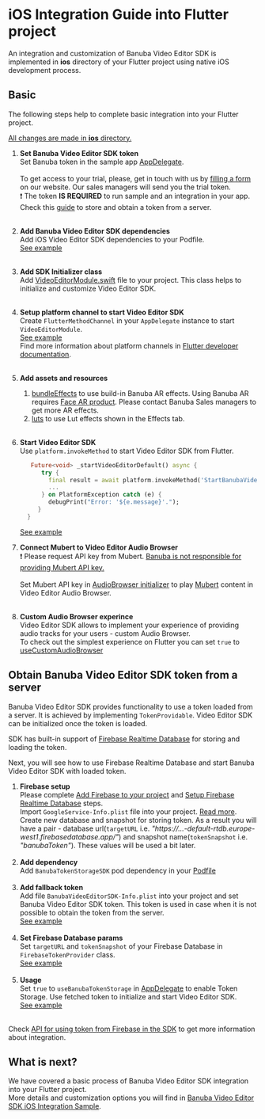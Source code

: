 # iOS Integration Guide into Flutter project

An integration and customization of Banuba Video Editor SDK is implemented in **ios** directory
of your Flutter project using native iOS development process.

## Basic
The following steps help to complete basic integration into your Flutter project.

<ins>All changes are made in **ios** directory.</ins>
1. __Set Banuba Video Editor SDK token__  
   Set Banuba token in the sample app [AppDelegate](https://github.com/Banuba-Examples/ve-sdk-flutter-integration-sample/blob/main/ios/Runner/AppDelegate.swift#L23).<br></br>
   To get access to your trial, please, get in touch with us by [filling a form](https://www.banuba.com/video-editor-sdk) on our website. Our sales managers will send you the trial token.<br>
   :exclamation: The token **IS REQUIRED** to run sample and an integration in your app.  
   Check this [guide](#Obtain-Banuba-Video-Editor-SDK-token-from-a-server) to store and obtain a token from a server.<br></br>

2. __Add Banuba Video Editor SDK dependencies__  
   Add iOS Video Editor SDK dependencies to your Podfile.</br>
   [See example](https://github.com/Banuba-Examples/ve-sdk-flutter-integration-sample/blob/main/ios/Podfile)</br><br>

3. __Add SDK Initializer class__  
   Add [VideoEditorModule.swift](https://github.com/Banuba-Examples/ve-sdk-flutter-integration-sample/blob/main/ios/Runner/VideoEditorModule.swift) file to your project.
   This class helps to initialize and customize Video Editor SDK.</br><br>

4. __Setup platform channel to start Video Editor SDK__  
   Create ```FlutterMethodChannel``` in your ```AppDelegate``` instance to start ```VideoEditorModule```.</br>
   [See example](https://github.com/Banuba-Examples/ve-sdk-flutter-integration-sample/blob/main/ios/Runner/AppDelegate.swift#53)</br>
   Find more information about platform channels in [Flutter developer documentation](https://docs.flutter.dev/development/platform-integration/platform-channels).</br><br>

5. __Add assets and resources__  
   1. [bundleEffects](https://github.com/Banuba-Examples/ve-sdk-flutter-integration-sample/tree/main/ios/bundleEffects) to use build-in Banuba AR effects. Using Banuba AR requires [Face AR product](https://docs.banuba.com/face-ar-sdk-v1). Please contact Banuba Sales managers to get more AR effects.
   2. [luts](https://github.com/Banuba-Examples/ve-sdk-flutter-integration-sample/tree/main/ios/luts) to use Lut effects shown in the Effects tab.</br><br>

6. __Start Video Editor SDK__  
   Use ```platform.invokeMethod``` to start Video Editor SDK from Flutter.</br>
    ```dart
       Future<void> _startVideoEditorDefault() async {
          try {
            final result = await platform.invokeMethod('StartBanubaVideoEditor');
            ...
          } on PlatformException catch (e) {
            debugPrint("Error: '${e.message}'.");
         }
      }
   ```
   [See example](https://github.com/Banuba-Examples/ve-sdk-flutter-integration-sample/blob/main/lib/main.dart#L57)</br>
7. __Connect Mubert to Video Editor Audio Browser__ </br>
   :exclamation: Please request API key from Mubert. <ins>Banuba is not responsible for providing Mubert API key.</ins><br></br>
   Set Mubert API key in [AudioBrowser initializer](https://github.com/Banuba-Examples/ve-sdk-flutter-integration-sample/blob/main/ios/Runner/AppDelegate.swift#L116) to play [Mubert](https://mubert.com/) content in Video Editor Audio Browser.<br></br>

8. __Custom Audio Browser experince__ </br>
    Video Editor SDK allows to implement your experience of providing audio tracks for your users - custom Audio Browser.  
    To check out the simplest experience on Flutter you can set ```true``` to [useCustomAudioBrowser](https://github.com/Banuba-Examples/ve-sdk-flutter-integration-sample/blob/main/ios/Runner/AppDelegate.swift#L20)

## Obtain Banuba Video Editor SDK token from a server  

Banuba Video Editor SDK provides functionality to use a token loaded from a server. It is achieved by implementing ```TokenProvidable```. 
Video Editor SDK can be initialized once the token is loaded.  

SDK has built-in support of [Firebase Realtime Database](https://firebase.google.com/docs/database) for 
storing and loading the token.  

Next, you will see how to use Firebase Realtime Database and start Banuba Video Editor SDK with loaded token.
1. __Firebase setup__  
   Please complete [Add Firebase to your project](https://firebase.google.com/docs/ios/setup) and [Setup Firebase Realtime Database](https://firebase.google.com/docs/database/ios/start) steps.  
   Import ```GoogleService-Info.plist``` file into your project. [Read more](https://firebase.google.com/docs/ios/setup#add-config-file).  
   Create new database and snapshot for storing token. As a result you will have a pair - database url(```targetURL``` i.e. *"https://...-default-rtdb.europe-west1.firebasedatabase.app/"*) and snapshot name(```tokenSnapshot``` i.e. *"banubaToken"*). These values will be used a bit later.<br></br>
2. __Add dependency__  
   Add ```BanubaTokenStorageSDK``` pod dependency in your [Podfile](https://github.com/Banuba/ve-sdk-flutter-integration-sample/blob/main/ios/Podfile)<br></br>
3. __Add fallback token__  
   Add file ```BanubaVideoEditorSDK-Info.plist``` into your project and set Banuba Video Editor SDK token. 
   This token is used in case when it is not possible to obtain the token from the server.</br>
   [See example](https://github.com/Banuba-Examples/ve-sdk-flutter-integration-sample/blob/main/ios/Runner/BanubaVideoEditorSDK-Info.plist)<br></br>
4. __Set Firebase Database params__   
   Set ```targetURL``` and ```tokenSnapshot``` of your Firebase Database in ```FirebaseTokenProvider``` class.</br>
   [See example](https://github.com/Banuba/ve-sdk-flutter-integration-sample/blob/main/ios/Runner/VideoEditorModuleWithTokenStorage.swift#L17)<br></br>
5. __Usage__  
   Set ```true``` to ```useBanubaTokenStorage``` in [AppDelegate](https://github.com/Banuba-Examples/ve-sdk-flutter-integration-sample/blob/main/ios/Runner/AppDelegate.swift#L26) to enable Token Storage. 
   Use fetched token to initialize and start Video Editor SDK.  
   [See example](https://github.com/Banuba-Examples/ve-sdk-flutter-integration-sample/blob/main/ios/Runner/VideoEditorModuleWithTokenStorage.swift#L34)<br></br>

Check [API for using token from Firebase in the SDK](https://github.com/Banuba-Examples/ve-sdk-ios-integration-sample/blob/Add_description_using_banuba_token_storage_sdk/mdDocs/token_on_firebase.md) to get more information about integration.


## What is next?

We have covered a basic process of Banuba Video Editor SDK integration into your Flutter project.</br>
More details and customization options you will find in [Banuba Video Editor SDK iOS Integration Sample](https://github.com/Banuba-Examples/ve-sdk-ios-integration-sample).
